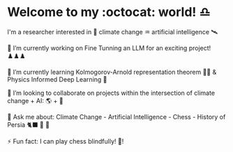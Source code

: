 # Welcome to my :octocat: world! ♎

I'm a researcher interested in 🌊 climate change ♒ artificial intelligence 🛰️

🔭 I’m currently working on Fine Tunning an LLM for an exciting project! ♟️♟️♟️

🌱 I’m currently learning Kolmogorov-Arnold representation theorem 🧑‍🔬 & Physics Informed Deep Learning 🏹

👯 I’m looking to collaborate on projects within the intersection of climate change + AI: 🌎 + 🤖

💬 Ask me about: Climate Change - Artificial Intelligence - Chess - History of Persia 🐈‍⬛ 🌸 🤗

⚡ Fun fact: I can play chess blindfully! 👺!
